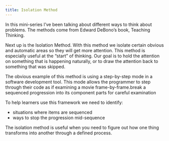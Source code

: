 ```yaml
---
title: Isolation Method 
---
```


In this mini-series I’ve been talking about different ways to think about problems. The methods come from Edward DeBono’s book, Teaching Thinking.

Next up is the Isolation Method. With this method we isolate certain obvious and automatic areas so they will get more attention. This method is especially useful at the “start” of thinking. Our goal is to hold the attention on something that is happening naturally, or to draw the attention back to something that was skipped.

The obvious example of this method is using a step-by-step mode in a software development tool. This mode allows the programmer to step through their code as if examining a movie frame-by-frame.break a sequenced progression into its component parts for careful examination

To help learners use this framework we need to identify:

- situations where items are sequenced
- ways to stop the progression mid-sequence

The isolation method is useful when you need to figure out how one thing transforms into another through a defined process.
